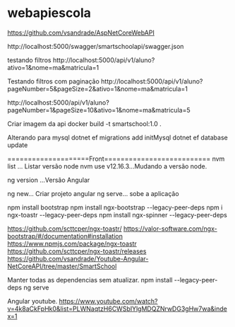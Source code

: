 # webapiescola

https://github.com/vsandrade/AspNetCoreWebAPI

http://localhost:5000/swagger/smartschoolapi/swagger.json



testando filtros
http://localhost:5000/api/v1/aluno?ativo=1&nome=ma&matricula=1

Testando filtros com paginação
http://localhost:5000/api/v1/aluno?pageNumber=5&pageSize=2&ativo=1&nome=ma&matricula=1

http://localhost:5000/api/v1/aluno?pageNumber=1&pageSize=10&ativo=1&nome=ma&matricula=5


Criar imagem da api
docker build -t smartschool:1.0 .


Alterando para mysql
dotnet ef migrations add initMysql
dotnet ef database update


====================Front==========================
nvm list ... Listar versão node
nvm use v12.16.3...Mudando a versão node.

ng version ...Versão Angular

ng new... Criar projeto angular
ng serve... sobe a aplicação


npm install bootstrap
npm install ngx-bootstrap --legacy-peer-deps
npm i ngx-toastr --legacy-peer-deps
npm install ngx-spinner --legacy-peer-deps


https://github.com/scttcper/ngx-toastr/
https://valor-software.com/ngx-bootstrap/#/documentation#installation
https://www.npmjs.com/package/ngx-toastr
https://github.com/scttcper/ngx-toastr/releases
https://github.com/vsandrade/Youtube-Angular-NetCoreAPI/tree/master/SmartSchool


Manter todas as dependencias sem atualizar.
npm install --legacy-peer-deps
ng serve

Angular youtube.
https://www.youtube.com/watch?v=4k8aCkFpHk0&list=PLWNaqtzH6CWSbIYlgMDQZNrwDG3gHw7wa&index=1